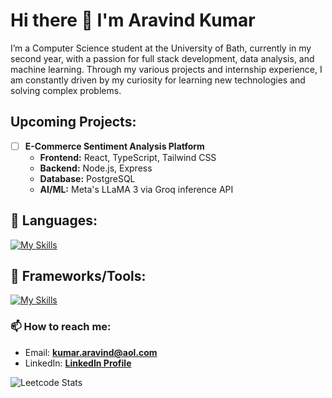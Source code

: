 <!--
**araa1902/araa1902** is a ✨ _special_ ✨ repository because its `README.md` (this file) appears on your GitHub profile.

Here are some ideas to get you started:

- 🔭 I’m currently working on ...
- 🌱 I’m currently learning ...
- 👯 I’m looking to collaborate on ...
- 🤔 I’m looking for help with ...
- 💬 Ask me about ...
- 📫 How to reach me: ...
- 😄 Pronouns: ...
- ⚡ Fun fact: ...
-->
# Hi there 👋 I'm Aravind Kumar

I’m a Computer Science student at the University of Bath, currently in my second year, with a passion for full stack development, data analysis, and machine learning. Through my various projects and internship experience, I am constantly driven by my curiosity for learning new technologies and solving complex problems.

## Upcoming Projects:
- [ ] **E-Commerce Sentiment Analysis Platform**
  - **Frontend:** React, TypeScript, Tailwind CSS
  - **Backend:** Node.js, Express
  - **Database:** PostgreSQL
  - **AI/ML:** Meta's LLaMA 3 via Groq inference API

## 🔧 Languages: 
[![My Skills](https://skillicons.dev/icons?i=py,cs,cpp,java,sqlite,js,ts,haskell)](https://skillicons.dev)

## 🔧 Frameworks/Tools: 
[![My Skills](https://skillicons.dev/icons?i=vite,tailwind,supabase,postgres,nodejs,nextjs)](https://skillicons.dev)

### 📫 How to reach me:
- Email: **[kumar.aravind@aol.com](mailto:kumar.aravind@aol.com)**
- LinkedIn: **[LinkedIn Profile](https://www.linkedin.com/in/aravind-kumar-74720a212/)**

![Leetcode Stats](https://leetcard.jacoblin.cool/araa427)
